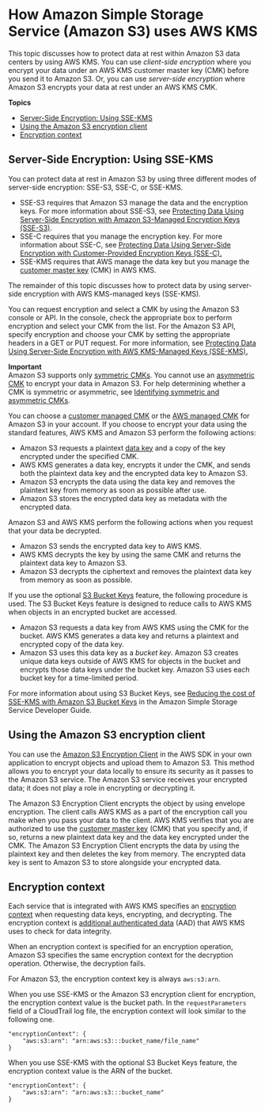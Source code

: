 # How Amazon Simple Storage Service \(Amazon S3\) uses AWS KMS<a name="services-s3"></a>

This topic discusses how to protect data at rest within Amazon S3 data centers by using AWS KMS\. You can use *client\-side encryption* where you encrypt your data under an AWS KMS customer master key \(CMK\) before you send it to Amazon S3\. Or, you can use *server\-side encryption* where Amazon S3 encrypts your data at rest under an AWS KMS CMK\. 

**Topics**
+ [Server\-Side Encryption: Using SSE\-KMS](#sse)
+ [Using the Amazon S3 encryption client](#sse-client)
+ [Encryption context](#s3-encryption-context)

## Server\-Side Encryption: Using SSE\-KMS<a name="sse"></a>

You can protect data at rest in Amazon S3 by using three different modes of server\-side encryption: SSE\-S3, SSE\-C, or SSE\-KMS\. 
+ SSE\-S3 requires that Amazon S3 manage the data and the encryption keys\. For more information about SSE\-S3, see [Protecting Data Using Server\-Side Encryption with Amazon S3\-Managed Encryption Keys \(SSE\-S3\)](https://docs.aws.amazon.com/AmazonS3/latest/dev/UsingServerSideEncryption.html)\.
+ SSE\-C requires that you manage the encryption key\. For more information about SSE\-C, see [Protecting Data Using Server\-Side Encryption with Customer\-Provided Encryption Keys \(SSE\-C\)\. ](https://docs.aws.amazon.com/AmazonS3/latest/dev/ServerSideEncryptionCustomerKeys.html) 
+ SSE\-KMS requires that AWS manage the data key but you manage the [customer master key](concepts.md#master_keys) \(CMK\) in AWS KMS\. 

The remainder of this topic discusses how to protect data by using server\-side encryption with AWS KMS\-managed keys \(SSE\-KMS\)\. 

You can request encryption and select a CMK by using the Amazon S3 console or API\. In the console, check the appropriate box to perform encryption and select your CMK from the list\. For the Amazon S3 API, specify encryption and choose your CMK by setting the appropriate headers in a GET or PUT request\. For more information, see [ Protecting Data Using Server\-Side Encryption with AWS KMS\-Managed Keys \(SSE\-KMS\)\. ](https://docs.aws.amazon.com/AmazonS3/latest/dev/UsingKMSEncryption.html) 

**Important**  
Amazon S3 supports only [symmetric CMKs](symm-asymm-concepts.md#symmetric-cmks)\. You cannot use an [asymmetric CMK](symm-asymm-concepts.md#asymmetric-cmks) to encrypt your data in Amazon S3\. For help determining whether a CMK is symmetric or asymmetric, see [Identifying symmetric and asymmetric CMKs](find-symm-asymm.md)\.

You can choose a [customer managed CMK](concepts.md#customer-cmk) or the [AWS managed CMK](concepts.md#aws-managed-cmk) for Amazon S3 in your account\. If you choose to encrypt your data using the standard features, AWS KMS and Amazon S3 perform the following actions:
+ Amazon S3 requests a plaintext [data key](concepts.md#data-keys) and a copy of the key encrypted under the specified CMK\.
+ AWS KMS generates a data key, encrypts it under the CMK, and sends both the plaintext data key and the encrypted data key to Amazon S3\.
+ Amazon S3 encrypts the data using the data key and removes the plaintext key from memory as soon as possible after use\. 
+ Amazon S3 stores the encrypted data key as metadata with the encrypted data\. 

Amazon S3 and AWS KMS perform the following actions when you request that your data be decrypted\. 
+ Amazon S3 sends the encrypted data key to AWS KMS\.
+ AWS KMS decrypts the key by using the same CMK and returns the plaintext data key to Amazon S3\.
+ Amazon S3 decrypts the ciphertext and removes the plaintext data key from memory as soon as possible\. 

If you use the optional [S3 Bucket Keys](https://docs.aws.amazon.com/AmazonS3/latest/dev/bucket-key.html) feature, the following procedure is used\. The S3 Bucket Keys feature is designed to reduce calls to AWS KMS when objects in an encrypted bucket are accessed\. 
+ Amazon S3 requests a data key from AWS KMS using the CMK for the bucket\. AWS KMS generates a data key and returns a plaintext and encrypted copy of the data key\.
+ Amazon S3 uses this data key as a *bucket key*\. Amazon S3 creates unique data keys outside of AWS KMS for objects in the bucket and encrypts those data keys under the bucket key\. Amazon S3 uses each bucket key for a time\-limited period\.

For more information about using S3 Bucket Keys, see [Reducing the cost of SSE\-KMS with Amazon S3 Bucket Keys](https://docs.aws.amazon.com/AmazonS3/latest/dev/bucket-key.html) in the Amazon Simple Storage Service Developer Guide\.

## Using the Amazon S3 encryption client<a name="sse-client"></a>

You can use the [Amazon S3 Encryption Client](https://docs.aws.amazon.com/AmazonS3/latest/dev/UsingClientSideEncryption.html) in the AWS SDK in your own application to encrypt objects and upload them to Amazon S3\. This method allows you to encrypt your data locally to ensure its security as it passes to the Amazon S3 service\. The Amazon S3 service receives your encrypted data; it does not play a role in encrypting or decrypting it\. 

The Amazon S3 Encryption Client encrypts the object by using envelope encryption\. The client calls AWS KMS as a part of the encryption call you make when you pass your data to the client\. AWS KMS verifies that you are authorized to use the [customer master key](concepts.md#master_keys) \(CMK\) that you specify and, if so, returns a new plaintext data key and the data key encrypted under the CMK\. The Amazon S3 Encryption Client encrypts the data by using the plaintext key and then deletes the key from memory\. The encrypted data key is sent to Amazon S3 to store alongside your encrypted data\. 

## Encryption context<a name="s3-encryption-context"></a>

Each service that is integrated with AWS KMS specifies an [encryption context](concepts.md#encrypt_context) when requesting data keys, encrypting, and decrypting\. The encryption context is [additional authenticated data](https://docs.aws.amazon.com/crypto/latest/userguide/cryptography-concepts.html#term-aad) \(AAD\) that AWS KMS uses to check for data integrity\.

When an encryption context is specified for an encryption operation, Amazon S3 specifies the same encryption context for the decryption operation\. Otherwise, the decryption fails\.

For Amazon S3, the encryption context key is always `aws:s3:arn`\.

When you use SSE\-KMS or the Amazon S3 encryption client for encryption, the encryption context value is the bucket path\. In the `requestParameters` field of a CloudTrail log file, the encryption context will look similar to the following one\. 

```
"encryptionContext": {
    "aws:s3:arn": "arn:aws:s3:::bucket_name/file_name"
}
```

When you use SSE\-KMS with the optional S3 Bucket Keys feature, the encryption context value is the ARN of the bucket\.

```
"encryptionContext": {
    "aws:s3:arn": "arn:aws:s3:::bucket_name"
}
```